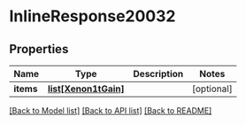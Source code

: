 # InlineResponse20032

## Properties
Name | Type | Description | Notes
------------ | ------------- | ------------- | -------------
**items** | [**list[Xenon1tGain]**](Xenon1tGain.md) |  | [optional] 

[[Back to Model list]](../README.md#documentation-for-models) [[Back to API list]](../README.md#documentation-for-api-endpoints) [[Back to README]](../README.md)



